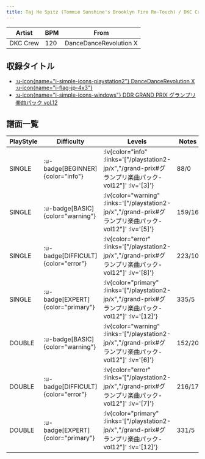 ```yaml
---
title: Taj He Spitz (Tommie Sunshine's Brooklyn Fire Re-Touch) / DKC Crew
---
```


|Artist|BPM|From|
|------|---|----|
|DKC Crew|120|DanceDanceRevolution X|

## 収録タイトル

- [ :u-icon{name="i-simple-icons-playstation2"} DanceDanceRevolution X :u-icon{name="i-flag-jp-4x3"} ](/playstation2-jp/x)
- [ :u-icon{name="i-simple-icons-windows"} DDR GRAND PRIX グランプリ楽曲パック vol.12](/grand-prix#グランプリ楽曲パック-vol12)

## 譜面一覧

|PlayStyle|Difficulty|Levels|Notes|Movie|
|---------|----------|------|-----|-----|
|SINGLE| :u-badge[BEGINNER]{color="info"} | :lv{color="info" :links='["/playstation2-jp/x","/grand-prix#グランプリ楽曲パック-vol12"]' :lv='[3]'} |88/0||
|SINGLE| :u-badge[BASIC]{color="warning"} | :lv{color="warning" :links='["/playstation2-jp/x","/grand-prix#グランプリ楽曲パック-vol12"]' :lv='[5]'} |159/16||
|SINGLE| :u-badge[DIFFICULT]{color="error"} | :lv{color="error" :links='["/playstation2-jp/x","/grand-prix#グランプリ楽曲パック-vol12"]' :lv='[8]'} |223/10||
|SINGLE| :u-badge[EXPERT]{color="primary"} | :lv{color="primary" :links='["/playstation2-jp/x","/grand-prix#グランプリ楽曲パック-vol12"]' :lv='[12]'} |335/5||
|DOUBLE| :u-badge[BASIC]{color="warning"} | :lv{color="warning" :links='["/playstation2-jp/x","/grand-prix#グランプリ楽曲パック-vol12"]' :lv='[6]'} |152/20||
|DOUBLE| :u-badge[DIFFICULT]{color="error"} | :lv{color="error" :links='["/playstation2-jp/x","/grand-prix#グランプリ楽曲パック-vol12"]' :lv='[7]'} |216/17||
|DOUBLE| :u-badge[EXPERT]{color="primary"} | :lv{color="primary" :links='["/playstation2-jp/x","/grand-prix#グランプリ楽曲パック-vol12"]' :lv='[12]'} |331/5||
